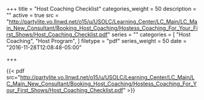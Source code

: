 +++
title = "Host Coaching Checklist"
categories_weight = 50
description = ""
active = true
src = "http://partylite.vo.llnwd.net/o15/u/USOLC/Learning_Center/LC_Main/LC_Main_New_Consultant/Booking_Host_Coaching/Hostess_Coaching_For_Your_First_Shows/Host_Coaching_Checklist.pdf"
series = ""
categories = [
  "Host Coaching",
  "Host Program",
]
filetype = "pdf"
series_weight = 50
date = "2016-11-28T12:08:48-05:00"

+++

{{< pdf src="http://partylite.vo.llnwd.net/o15/u/USOLC/Learning_Center/LC_Main/LC_Main_New_Consultant/Booking_Host_Coaching/Hostess_Coaching_For_Your_First_Shows/Host_Coaching_Checklist.pdf" >}}
